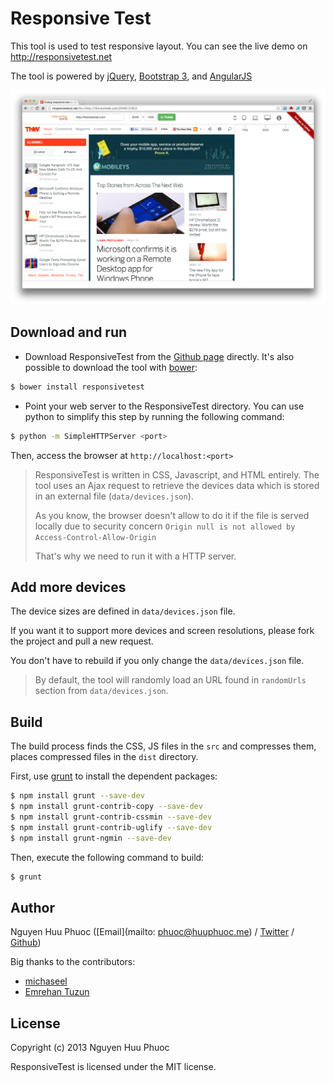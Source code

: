 # Responsive Test

This tool is used to test responsive layout.
You can see the live demo on http://responsivetest.net

The tool is powered by [jQuery](http://jquery.com), [Bootstrap 3](http://getbootstrap.com), and [AngularJS](http://angularjs.org)

![ResponsiveTest screen shot](img/screenshot.png)

## Download and run

* Download ResponsiveTest from the [Github page](http://github.com/nghuuphuoc/responsivetest) directly.
It's also possible to download the tool with [bower](http://bower.io):

```bash
$ bower install responsivetest
```

* Point your web server to the ResponsiveTest directory.
You can use python to simplify this step by running the following command:

```bash
$ python -m SimpleHTTPServer <port>
```

Then, access the browser at ```http://localhost:<port>```

> ResponsiveTest is written in CSS, Javascript, and HTML entirely.
> The tool uses an Ajax request to retrieve the devices data which is stored in an external file (```data/devices.json```).
>
> As you know, the browser doesn't allow to do it if the file is served locally due to security concern
> ```Origin null is not allowed by Access-Control-Allow-Origin```
>
> That's why we need to run it with a HTTP server.

## Add more devices

The device sizes are defined in ```data/devices.json``` file.

If you want it to support more devices and screen resolutions, please fork the project and pull a new request.

You don't have to rebuild if you only change the ```data/devices.json``` file.

> By default, the tool will randomly load an URL found in ```randomUrls``` section from ```data/devices.json```.

## Build

The build process finds the CSS, JS files in the ```src``` and compresses them, places compressed files in the ```dist``` directory.

First, use [grunt](http://gruntjs.com) to install the dependent packages:

```bash
$ npm install grunt --save-dev
$ npm install grunt-contrib-copy --save-dev
$ npm install grunt-contrib-cssmin --save-dev
$ npm install grunt-contrib-uglify --save-dev
$ npm install grunt-ngmin --save-dev
```

Then, execute the following command to build:

```bash
$ grunt
```

## Author

Nguyen Huu Phuoc ([Email](mailto: phuoc@huuphuoc.me) / [Twitter](http://twitter.com/nghuuphuoc) / [Github](http://github.com/nghuuphuoc))

Big thanks to the contributors:

* [michaseel](https://github.com/michaseel)
* [Emrehan Tuzun](https://github.com/emrehan)

## License

Copyright (c) 2013 Nguyen Huu Phuoc

ResponsiveTest is licensed under the MIT license.

